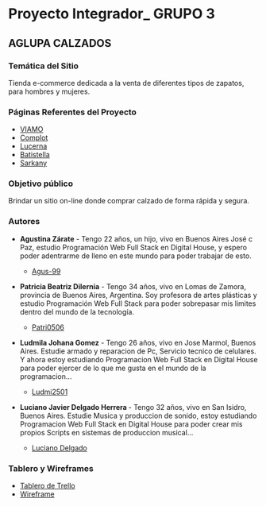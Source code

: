 <h1>Proyecto Integrador_ GRUPO 3</h1>
<h2>AGLUPA CALZADOS</h2>
<h3>Temática del Sitio</h3>
<p>Tienda e-commerce dedicada a la venta de diferentes tipos de zapatos, para hombres y mujeres.</p>
<h3>Páginas Referentes del Proyecto</h3>
<ul>
    <li><a href="https://www.viamo.com/">VIAMO</a></li>
    <li><a href="https://www.complot.com.ar/?gclid=CjwKCAjwjZmTBhB4EiwAynRmD-2sGe_lKk6Hcg7BlAXu3pFMLt2xwDXK9DTQQU-PJbzMeRSaLH5QoRoCDj4QAvD_BwE">Complot</a></li>
    <li><a href="https://calzadoslucerna.com.ar/?gclid=CjwKCAjwjZmTBhB4EiwAynRmD6mHWuzcD2_GSRDXLN35n8egz0_GNqt81IRvGrRZzJZ9hmWzdP8sZxoCQeIQAvD_BwE">Lucerna</a></li>
    <li><a href="https://calzadosbatistella.com.ar/shop/?gclid=CjwKCAjwjZmTBhB4EiwAynRmD0Y9NRf7Xrrq_h6r-1PsLUxqAJGkWa4kRgzXLu2f0uEm0xYnR_qcQxoCkLgQAvD_BwE">Batistella</a></li>
    <li><a href="https://www.rickysarkany.com/coleccion?gclid=CjwKCAjwjZmTBhB4EiwAynRmD0JGHnWevoQeu1A_uVu5I8WPbeFG4hXT1eImmhm24aPwkS-WLezbPRoCmBwQAvD_BwE#">Sarkany<a/></li>
  </ul>
<h3>Objetivo público</h3>
Brindar un sitio on-line donde comprar calzado de forma rápida y segura.
<h3>Autores</h3>
<ul>
  <li>
    <p><strong>Agustina Zárate</strong> - Tengo 22 años, un hijo, vivo en Buenos Aires José c Paz, estudio Programación Web Full Stack en Digital House, y espero poder 
      adentrarme de lleno en este mundo para poder trabajar de esto.<ul><li><a href="https://github.com/agus-99">Agus-99</a></li></ul>
    </p>
  </li>
</ul>
<ul>
  <li>
    <p>
      <strong>Patricia Beatriz Dilernia</strong> - Tengo 34 años, vivo en Lomas de Zamora, provincia de Buenos Aires, Argentina. Soy profesora de artes plásticas y estudio Programación Web Full Stack para poder sobrepasar mis limites dentro del mundo de la tecnología.<ul><li><a href="https://github.com/Patri0506">Patri0506</a></li></ul>
    </p>
  </li>
</ul>
<ul>
  <li>
    <p>
      <strong>Ludmila Johana Gomez</strong> - Tengo 26 años, vivo en Jose Marmol, Buenos Aires. Estudie armado y reparacion de Pc, Servicio tecnico de celulares. Y ahora estoy estudiando Programacion Web Full Stack en Digital House para poder ejercer de lo que me gusta en el mundo de la programacion...<ul><li><a href="https://github.com/ludmi2501">Ludmi2501</a></li></ul>
    </p>
  </li>
    <li>
    <p>
      <strong>Luciano Javier Delgado Herrera </strong> -  Tengo 32 años, vivo en San Isidro, Buenos Aires. Estudie Musica y produccion de sonido, estoy estudiando Programacion Web Full Stack en Digital House para poder crear mis propios Scripts en sistemas de produccion musical...<ul><li><a href="https://github.com/luchitodelgado">Luciano Delgado</a></li></ul>
    </p>
  </li>
</ul>
<h3> Tablero y Wireframes </h3>
<ul>
    <li><a href = "https://trello.com/b/LRoXGj6U/aglupa">Tablero de Trello</a></li>
    <li><a href = "https://marvelapp.com/prototype/ai660bd/screen/86209660">Wireframe</a></li>
</ul>

    
